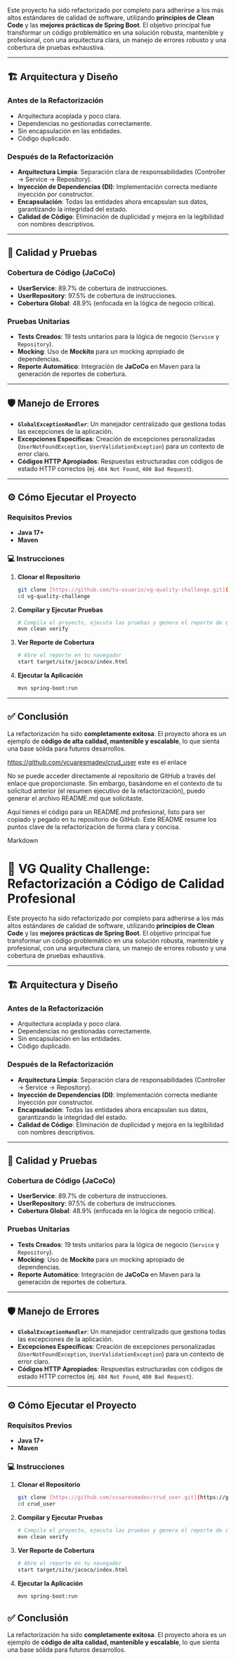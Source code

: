 Este proyecto ha sido refactorizado por completo para adherirse a los más altos estándares de calidad de software, utilizando **principios de Clean Code** y las **mejores prácticas de Spring Boot**. El objetivo principal fue transformar un código problemático en una solución robusta, mantenible y profesional, con una arquitectura clara, un manejo de errores robusto y una cobertura de pruebas exhaustiva.

---

## 🏗️ Arquitectura y Diseño

### Antes de la Refactorización
- Arquitectura acoplada y poco clara.
- Dependencias no gestionadas correctamente.
- Sin encapsulación en las entidades.
- Código duplicado.

### Después de la Refactorización
- **Arquitectura Limpia**: Separación clara de responsabilidades (Controller → Service → Repository).
- **Inyección de Dependencias (DI)**: Implementación correcta mediante inyección por constructor.
- **Encapsulación**: Todas las entidades ahora encapsulan sus datos, garantizando la integridad del estado.
- **Calidad de Código**: Eliminación de duplicidad y mejora en la legibilidad con nombres descriptivos.

---

## 🧪 Calidad y Pruebas

### Cobertura de Código (JaCoCo)
- **UserService**: 89.7% de cobertura de instrucciones.
- **UserRepository**: 97.5% de cobertura de instrucciones.
- **Cobertura Global**: 48.9% (enfocada en la lógica de negocio crítica).

### Pruebas Unitarias
- **Tests Creados**: 19 tests unitarios para la lógica de negocio (`Service` y `Repository`).
- **Mocking**: Uso de **Mockito** para un mocking apropiado de dependencias.
- **Reporte Automático**: Integración de **JaCoCo** en Maven para la generación de reportes de cobertura.

---

## 🛡️ Manejo de Errores

- **`GlobalExceptionHandler`**: Un manejador centralizado que gestiona todas las excepciones de la aplicación.
- **Excepciones Específicas**: Creación de excepciones personalizadas (`UserNotFoundException`, `UserValidationException`) para un contexto de error claro.
- **Códigos HTTP Apropiados**: Respuestas estructuradas con códigos de estado HTTP correctos (ej. `404 Not Found`, `400 Bad Request`).

---

## ⚙️ Cómo Ejecutar el Proyecto

### Requisitos Previos
- **Java 17+**
- **Maven**

### 💻 Instrucciones
1.  **Clonar el Repositorio**
    ```bash
    git clone [https://github.com/tu-usuario/vg-quality-challenge.git](https://github.com/tu-usuario/vg-quality-challenge.git)
    cd vg-quality-challenge
    ```
2.  **Compilar y Ejecutar Pruebas**
    ```bash
    # Compila el proyecto, ejecuta las pruebas y genera el reporte de cobertura JaCoCo
    mvn clean verify
    ```
3.  **Ver Reporte de Cobertura**
    ```bash
    # Abre el reporte en tu navegador
    start target/site/jacoco/index.html
    ```
4.  **Ejecutar la Aplicación**
    ```bash
    mvn spring-boot:run
    ```

---

## ✅ Conclusión
La refactorización ha sido **completamente exitosa**. El proyecto ahora es un ejemplo de **código de alta calidad, mantenible y escalable**, lo que sienta una base sólida para futuros desarrollos.






https://github.com/vcuaresmadev/crud_user este es el enlace


No se puede acceder directamente al repositorio de GitHub a través del enlace que proporcionaste. Sin embargo, basándome en el contexto de tu solicitud anterior (el resumen ejecutivo de la refactorización), puedo generar el archivo README.md que solicitaste.

Aquí tienes el código para un README.md profesional, listo para ser copiado y pegado en tu repositorio de GitHub. Este README resume los puntos clave de la refactorización de forma clara y concisa.

Markdown

# 🚀 VG Quality Challenge: Refactorización a Código de Calidad Profesional

Este proyecto ha sido refactorizado por completo para adherirse a los más altos estándares de calidad de software, utilizando **principios de Clean Code** y las **mejores prácticas de Spring Boot**. El objetivo principal fue transformar un código problemático en una solución robusta, mantenible y profesional, con una arquitectura clara, un manejo de errores robusto y una cobertura de pruebas exhaustiva.

---

## 🏗️ Arquitectura y Diseño

### Antes de la Refactorización
- Arquitectura acoplada y poco clara.
- Dependencias no gestionadas correctamente.
- Sin encapsulación en las entidades.
- Código duplicado.

### Después de la Refactorización
- **Arquitectura Limpia**: Separación clara de responsabilidades (Controller → Service → Repository).
- **Inyección de Dependencias (DI)**: Implementación correcta mediante inyección por constructor.
- **Encapsulación**: Todas las entidades ahora encapsulan sus datos, garantizando la integridad del estado.
- **Calidad de Código**: Eliminación de duplicidad y mejora en la legibilidad con nombres descriptivos.

---

## 🧪 Calidad y Pruebas

### Cobertura de Código (JaCoCo)
- **UserService**: 89.7% de cobertura de instrucciones.
- **UserRepository**: 97.5% de cobertura de instrucciones.
- **Cobertura Global**: 48.9% (enfocada en la lógica de negocio crítica).

### Pruebas Unitarias
- **Tests Creados**: 19 tests unitarios para la lógica de negocio (`Service` y `Repository`).
- **Mocking**: Uso de **Mockito** para un mocking apropiado de dependencias.
- **Reporte Automático**: Integración de **JaCoCo** en Maven para la generación de reportes de cobertura.

---

## 🛡️ Manejo de Errores

- **`GlobalExceptionHandler`**: Un manejador centralizado que gestiona todas las excepciones de la aplicación.
- **Excepciones Específicas**: Creación de excepciones personalizadas (`UserNotFoundException`, `UserValidationException`) para un contexto de error claro.
- **Códigos HTTP Apropiados**: Respuestas estructuradas con códigos de estado HTTP correctos (ej. `404 Not Found`, `400 Bad Request`).

---

## ⚙️ Cómo Ejecutar el Proyecto

### Requisitos Previos
- **Java 17+**
- **Maven**

### 💻 Instrucciones
1.  **Clonar el Repositorio**
    ```bash
    git clone [https://github.com/vcuaresmadev/crud_user.git](https://github.com/vcuaresmadev/crud_user.git)
    cd crud_user
    ```
2.  **Compilar y Ejecutar Pruebas**
    ```bash
    # Compila el proyecto, ejecuta las pruebas y genera el reporte de cobertura JaCoCo
    mvn clean verify
    ```
3.  **Ver Reporte de Cobertura**
    ```bash
    # Abre el reporte en tu navegador
    start target/site/jacoco/index.html
    ```
4.  **Ejecutar la Aplicación**
    ```bash
    mvn spring-boot:run
    ```


## ✅ Conclusión
La refactorización ha sido **completamente exitosa**. El proyecto ahora es un ejemplo de **código de alta calidad, mantenible y escalable**, lo que sienta una base sólida para futuros desarrollos.
